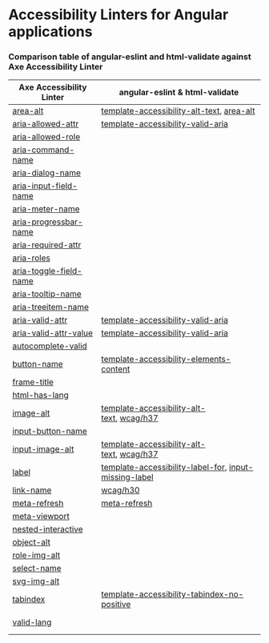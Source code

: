 # Accessibility Linters for Angular applications



### Comparison table of angular-eslint and html-validate against Axe Accessibility Linter

| **Axe Accessibility Linter**                                                               | **angular-eslint & html-validate**                                                                                                                                               |
| ------------------------------------------------------------------------------------------ | -------------------------------------------------------------------------------------------------------------------------------------------------------------------------------- |
| [area-alt](https://dequeuniversity.com/rules/axe/4.4/area-alt)                             | [template-accessibility-alt-text](http://codelyzer.com/rules/template-accessibility-alt-text), [area-alt](http://codelyzer.com/rules/template-accessibility-alt-text)            |
| [aria-allowed-attr](https://dequeuniversity.com/rules/axe/4.4/aria-allowed-attr)           | [template-accessibility-valid-aria](http://codelyzer.com/rules/template-accessibility-valid-aria)                                                                                |
| [aria-allowed-role](https://dequeuniversity.com/rules/axe/4.4/aria-allowed-role)           |                                                                                                                                                                                  |
| [aria-command-name](https://dequeuniversity.com/rules/axe/4.4/aria-command-name)           |                                                                                                                                                                                  |
| [aria-dialog-name](https://dequeuniversity.com/rules/axe/4.4/aria-dialog-name)             |                                                                                                                                                                                  |
| [aria-input-field-name](https://dequeuniversity.com/rules/axe/4.4/aria-input-field-name)   |                                                                                                                                                                                  |
| [aria-meter-name](https://dequeuniversity.com/rules/axe/4.4/aria-meter-name)               |                                                                                                                                                                                  |
| [aria-progressbar-name](https://dequeuniversity.com/rules/axe/4.4/aria-progressbar-name)   |                                                                                                                                                                                  |
| [aria-required-attr](https://dequeuniversity.com/rules/axe/4.4/aria-required-attr)         |                                                                                                                                                                                  |
| [aria-roles](https://dequeuniversity.com/rules/axe/4.4/aria-roles)                         |                                                                                                                                                                                  |
| [aria-toggle-field-name](https://dequeuniversity.com/rules/axe/4.4/aria-toggle-field-name) |                                                                                                                                                                                  |
| [aria-tooltip-name](https://dequeuniversity.com/rules/axe/4.4/aria-tooltip-name)           |                                                                                                                                                                                  |
| [aria-treeitem-name](https://dequeuniversity.com/rules/axe/4.4/aria-treeitem-name)         |                                                                                                                                                                                  |
| [aria-valid-attr](https://dequeuniversity.com/rules/axe/4.4/aria-valid-attr)               | [template-accessibility-valid-aria](http://codelyzer.com/rules/template-accessibility-valid-aria)                                                                                |
| [aria-valid-attr-value](https://dequeuniversity.com/rules/axe/4.4/aria-valid-attr-value)   | [template-accessibility-valid-aria](http://codelyzer.com/rules/template-accessibility-valid-aria)                                                                                |
| [autocomplete-valid](https://dequeuniversity.com/rules/axe/4.4/autocomplete-valid)         |                                                                                                                                                                                  |
| [button-name](https://dequeuniversity.com/rules/axe/4.4/button-name)                       | [template-accessibility-elements-content](http://codelyzer.com/rules/template-accessibility-elements-content)                                                                    |
| [frame-title](https://dequeuniversity.com/rules/axe/4.4/frame-title)                       |                                                                                                                                                                                  |
| [html-has-lang](https://dequeuniversity.com/rules/axe/4.4/html-has-lang)                   |                                                                                                                                                                                  |
| [image-alt](https://dequeuniversity.com/rules/axe/4.4/image-alt)                           | [template-accessibility-alt-text](http://codelyzer.com/rules/template-accessibility-alt-text), [wcag/h37](https://html-validate.org/rules/wcag/h37.html)                         |
| [input-button-name](https://dequeuniversity.com/rules/axe/4.4/input-button-name)           |                                                                                                                                                                                  |
| [input-image-alt](https://dequeuniversity.com/rules/axe/4.4/input-image-alt)               | [template-accessibility-alt-text](http://codelyzer.com/rules/template-accessibility-alt-text), [wcag/h37](https://html-validate.org/rules/wcag/h37.html)                         |
| [label](https://dequeuniversity.com/rules/axe/4.4/label)                                   | [template-accessibility-label-for](http://codelyzer.com/rules/template-accessibility-label-for), [input-missing-label](https://html-validate.org/rules/input-missing-label.html) |
| [link-name](https://dequeuniversity.com/rules/axe/4.4/link-name)                           | [wcag/h30](https://html-validate.org/rules/wcag/h30.html)                                                                                                                        |
| [meta-refresh](https://dequeuniversity.com/rules/axe/4.4/meta-refresh)                     | [meta-refresh](https://html-validate.org/rules/meta-refresh.html)                                                                                                                |
| [meta-viewport](https://dequeuniversity.com/rules/axe/4.4/meta-viewport)                   |                                                                                                                                                                                  |
| [nested-interactive](https://dequeuniversity.com/rules/axe/4.4/nested-interactive)         |                                                                                                                                                                                  |
| [object-alt](https://dequeuniversity.com/rules/axe/4.4/object-alt)                         |                                                                                                                                                                                  |
| [role-img-alt](https://dequeuniversity.com/rules/axe/4.4/role-img-alt)                     |                                                                                                                                                                                  |
| [select-name](https://dequeuniversity.com/rules/axe/4.4/select-name)                       |                                                                                                                                                                                  |
| [svg-img-alt](https://dequeuniversity.com/rules/axe/4.4/svg-img-alt)                       |                                                                                                                                                                                  |
| [tabindex](https://dequeuniversity.com/rules/axe/4.4/tabindex)                             | [template-accessibility-tabindex-no-positive](http://codelyzer.com/rules/template-accessibility-tabindex-no-positive)                                                            |
| [valid-lang](https://dequeuniversity.com/rules/axe/4.4/valid-lang)                         | <br><br>                                                                                                                                                                         |
